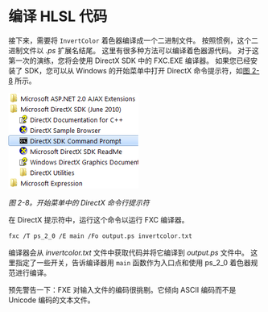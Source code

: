 # 编译 HLSL 代码

接下来，需要将 ```InvertColor``` 着色器编译成一个二进制文件。
按照惯例，这个二进制文件以 *.ps* 扩展名结尾。
这里有很多种方法可以编译着色器源代码。
对于这第一次的演练，您将会使用 DirectX SDK 中的 FXC.EXE 编译器。
如果您已经安装了 SDK，您可以从 Windows 的开始菜单中打开 DirectX 命令提示符，如[图 2-8]() 所示。

![The DirectX Command prompt on the Start menu](images/image-2-8.png)

*图 2-8。开始菜单中的 DirectX 命令行提示符*

在 DirectX 提示符中，运行这个命令以运行 FXC 编译器。

```bash
fxc /T ps_2_0 /E main /Fo output.ps invertcolor.txt
```

编译器会从 *invertcolor.txt* 文件中获取代码并将它编译到 *output.ps* 文件中。
这里指定了一些开关，告诉编译器用 ```main``` 函数作为入口点和使用 ps_2_0 着色器规范进行编译。

预先警告一下：FXE 对输入文件的编码很挑剔。它倾向 ASCII 编码而不是 Unicode 编码的文本文件。